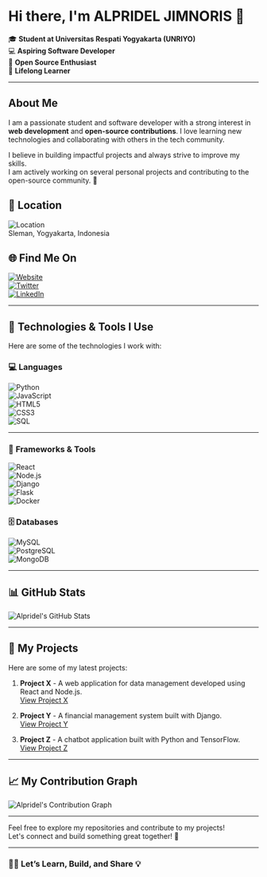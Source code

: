 # Hi there, I'm **ALPRIDEL JIMNORIS** 👋

🎓 **Student at Universitas Respati Yogyakarta (UNRIYO)**  
💻 **Aspiring Software Developer**  
🚀 **Open Source Enthusiast**  
🧠 **Lifelong Learner**  

---

## About Me
I am a passionate student and software developer with a strong interest in **web development** and **open-source contributions**. I love learning new technologies and collaborating with others in the tech community.

I believe in building impactful projects and always strive to improve my skills.  
I am actively working on several personal projects and contributing to the open-source community. 🌱

## 📍 **Location**  
![Location](https://img.shields.io/badge/Location-Sleman%2C%20Yogyakarta%2C%20Indonesia-blue?style=flat&logo=location-arrow)  
Sleman, Yogyakarta, Indonesia

## 🌐 **Find Me On**  
[![Website](https://img.shields.io/badge/Website-https%3A%2F%2Fgithub.com%2FwebsiteALL-blue?style=flat&logo=github)](https://github.com/websiteALL)  
[![Twitter](https://img.shields.io/badge/Twitter-@X_Mr_Alp-1DA1F2?style=flat&logo=twitter&logoColor=white)](https://twitter.com/X_Mr_Alp)  
[![LinkedIn](https://img.shields.io/badge/LinkedIn-ALPRIDEL%20JIMNORIS-0077B5?style=flat&logo=linkedin&logoColor=white)](https://www.linkedin.com/in/your-linkedin-url/)  

---

## 🚀 **Technologies & Tools I Use**
Here are some of the technologies I work with:

### 💻 **Languages**  
![Python](https://img.shields.io/badge/-Python-3776AB?logo=python&logoColor=white)  
![JavaScript](https://img.shields.io/badge/-JavaScript-F7DF1E?logo=javascript&logoColor=black)  
![HTML5](https://img.shields.io/badge/-HTML5-E34F26?logo=html5&logoColor=white)  
![CSS3](https://img.shields.io/badge/-CSS3-1572B6?logo=css3&logoColor=white)  
![SQL](https://img.shields.io/badge/-SQL-4479A1?logo=postgresql&logoColor=white)  

---

### 🔧 **Frameworks & Tools**  
![React](https://img.shields.io/badge/-React-61DAFB?logo=react&logoColor=black)  
![Node.js](https://img.shields.io/badge/-Node.js-339933?logo=node.js&logoColor=white)  
![Django](https://img.shields.io/badge/-Django-092E20?logo=django&logoColor=white)  
![Flask](https://img.shields.io/badge/-Flask-000000?logo=flask&logoColor=white)  
![Docker](https://img.shields.io/badge/-Docker-2496ED?logo=docker&logoColor=white)  

### 🗄️ **Databases**  
![MySQL](https://img.shields.io/badge/-MySQL-4479A1?logo=mysql&logoColor=white)  
![PostgreSQL](https://img.shields.io/badge/-PostgreSQL-4169E1?logo=postgresql&logoColor=white)  
![MongoDB](https://img.shields.io/badge/-MongoDB-47A248?logo=mongodb&logoColor=white)  

---

## 📊 **GitHub Stats**

![Alpridel's GitHub Stats](https://github-readme-stats.vercel.app/api?username=alprideljimnoris&show_icons=true&hide_title=true&count_private=true&hide=prs&theme=radical)

---

## 🚀 **My Projects**

Here are some of my latest projects:

1. **Project X** - A web application for data management developed using React and Node.js.  
   [View Project X](#)  

2. **Project Y** - A financial management system built with Django.  
   [View Project Y](#)  

3. **Project Z** - A chatbot application built with Python and TensorFlow.  
   [View Project Z](#)  

---

## 📈 **My Contribution Graph**

![Alpridel's Contribution Graph](https://github-readme-activity-graph.cyclic.app/graph?username=alprideljimnoris&theme=react&area=true)

---

Feel free to explore my repositories and contribute to my projects!  
Let's connect and build something great together! 🤝

---

### 🧑‍💻 **Let’s Learn, Build, and Share** 💡
